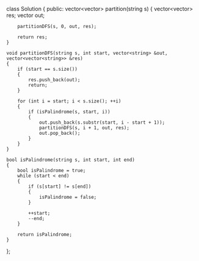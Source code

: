 class Solution {
public:
	vector<vector<string>> partition(string s) {
		vector<vector<string>> res;
		vector<string> out;
		
		partitionDFS(s, 0, out, res);
		
		return res;
	}
	
	void partitionDFS(string s, int start, vector<string> &out, vector<vector<string>> &res) 
	{
		if (start == s.size()) 
		{
			res.push_back(out);
			return;
		}
		
		for (int i = start; i < s.size(); ++i) 
		{
			if (isPalindrome(s, start, i)) 
			{
				out.push_back(s.substr(start, i - start + 1));
				partitionDFS(s, i + 1, out, res);
				out.pop_back();
			}
		}
	}
	
	bool isPalindrome(string s, int start, int end) 
	{
		bool isPalindrome = true;
		while (start < end) 
		{
			if (s[start] != s[end]) 
			{
				isPalindrome = false;
			}
			
			++start;
			--end;
		}
		
		return isPalindrome;
	}
};
